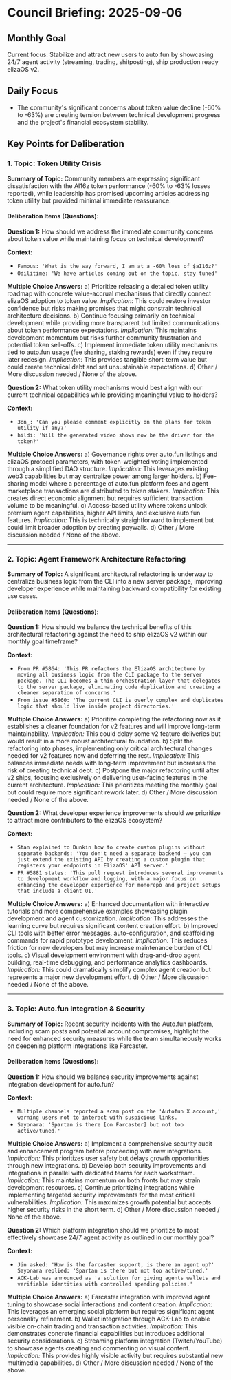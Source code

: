 # Council Briefing: 2025-09-06

## Monthly Goal

Current focus: Stabilize and attract new users to auto.fun by showcasing 24/7 agent activity (streaming, trading, shitposting), ship production ready elizaOS v2.

## Daily Focus

- The community's significant concerns about token value decline (-60% to -63%) are creating tension between technical development progress and the project's financial ecosystem stability.

## Key Points for Deliberation

### 1. Topic: Token Utility Crisis

**Summary of Topic:** Community members are expressing significant dissatisfaction with the AI16z token performance (-60% to -63% losses reported), while leadership has promised upcoming articles addressing token utility but provided minimal immediate reassurance.

#### Deliberation Items (Questions):

**Question 1:** How should we address the immediate community concerns about token value while maintaining focus on technical development?

  **Context:**
  - `Famous: 'What is the way forward, I am at a -60% loss of $aI16z?'`
  - `Odilitime: 'We have articles coming out on the topic, stay tuned'`

  **Multiple Choice Answers:**
    a) Prioritize releasing a detailed token utility roadmap with concrete value-accrual mechanisms that directly connect elizaOS adoption to token value.
        *Implication:* This could restore investor confidence but risks making promises that might constrain technical architecture decisions.
    b) Continue focusing primarily on technical development while providing more transparent but limited communications about token performance expectations.
        *Implication:* This maintains development momentum but risks further community frustration and potential token sell-offs.
    c) Implement immediate token utility mechanisms tied to auto.fun usage (fee sharing, staking rewards) even if they require later redesign.
        *Implication:* This provides tangible short-term value but could create technical debt and set unsustainable expectations.
    d) Other / More discussion needed / None of the above.

**Question 2:** What token utility mechanisms would best align with our current technical capabilities while providing meaningful value to holders?

  **Context:**
  - `3on_: 'Can you please comment explicitly on the plans for token utility if any?'`
  - `hildi: 'Will the generated video shows now be the driver for the token?'`

  **Multiple Choice Answers:**
    a) Governance rights over auto.fun listings and elizaOS protocol parameters, with token-weighted voting implemented through a simplified DAO structure.
        *Implication:* This leverages existing web3 capabilities but may centralize power among larger holders.
    b) Fee-sharing model where a percentage of auto.fun platform fees and agent marketplace transactions are distributed to token stakers.
        *Implication:* This creates direct economic alignment but requires sufficient transaction volume to be meaningful.
    c) Access-based utility where tokens unlock premium agent capabilities, higher API limits, and exclusive auto.fun features.
        *Implication:* This is technically straightforward to implement but could limit broader adoption by creating paywalls.
    d) Other / More discussion needed / None of the above.

---


### 2. Topic: Agent Framework Architecture Refactoring

**Summary of Topic:** A significant architectural refactoring is underway to centralize business logic from the CLI into a new server package, improving developer experience while maintaining backward compatibility for existing use cases.

#### Deliberation Items (Questions):

**Question 1:** How should we balance the technical benefits of this architectural refactoring against the need to ship elizaOS v2 within our monthly goal timeframe?

  **Context:**
  - `From PR #5864: 'This PR refactors the ElizaOS architecture by moving all business logic from the CLI package to the server package. The CLI becomes a thin orchestration layer that delegates to the server package, eliminating code duplication and creating a cleaner separation of concerns.'`
  - `From issue #5860: 'The current CLI is overly complex and duplicates logic that should live inside project directories.'`

  **Multiple Choice Answers:**
    a) Prioritize completing the refactoring now as it establishes a cleaner foundation for v2 features and will improve long-term maintainability.
        *Implication:* This could delay some v2 feature deliveries but would result in a more robust architectural foundation.
    b) Split the refactoring into phases, implementing only critical architectural changes needed for v2 features now and deferring the rest.
        *Implication:* This balances immediate needs with long-term improvement but increases the risk of creating technical debt.
    c) Postpone the major refactoring until after v2 ships, focusing exclusively on delivering user-facing features in the current architecture.
        *Implication:* This prioritizes meeting the monthly goal but could require more significant rework later.
    d) Other / More discussion needed / None of the above.

**Question 2:** What developer experience improvements should we prioritize to attract more contributors to the elizaOS ecosystem?

  **Context:**
  - `Stan explained to Dunkin how to create custom plugins without separate backends: 'You don't need a separate backend — you can just extend the existing API by creating a custom plugin that registers your endpoints in ElizaOS' API server.'`
  - `PR #5881 states: 'This pull request introduces several improvements to development workflow and logging, with a major focus on enhancing the developer experience for monorepo and project setups that include a client UI.'`

  **Multiple Choice Answers:**
    a) Enhanced documentation with interactive tutorials and more comprehensive examples showcasing plugin development and agent customization.
        *Implication:* This addresses the learning curve but requires significant content creation effort.
    b) Improved CLI tools with better error messages, auto-configuration, and scaffolding commands for rapid prototype development.
        *Implication:* This reduces friction for new developers but may increase maintenance burden of CLI tools.
    c) Visual development environment with drag-and-drop agent building, real-time debugging, and performance analytics dashboards.
        *Implication:* This could dramatically simplify complex agent creation but represents a major new development effort.
    d) Other / More discussion needed / None of the above.

---


### 3. Topic: Auto.fun Integration & Security

**Summary of Topic:** Recent security incidents with the Auto.fun platform, including scam posts and potential account compromises, highlight the need for enhanced security measures while the team simultaneously works on deepening platform integrations like Farcaster.

#### Deliberation Items (Questions):

**Question 1:** How should we balance security improvements against integration development for auto.fun?

  **Context:**
  - `Multiple channels reported a scam post on the 'Autofun X account,' warning users not to interact with suspicious links.`
  - `Sayonara: 'Spartan is there [on Farcaster] but not too active/tuned.'`

  **Multiple Choice Answers:**
    a) Implement a comprehensive security audit and enhancement program before proceeding with new integrations.
        *Implication:* This prioritizes user safety but delays growth opportunities through new integrations.
    b) Develop both security improvements and integrations in parallel with dedicated teams for each workstream.
        *Implication:* This maintains momentum on both fronts but may strain development resources.
    c) Continue prioritizing integrations while implementing targeted security improvements for the most critical vulnerabilities.
        *Implication:* This maximizes growth potential but accepts higher security risks in the short term.
    d) Other / More discussion needed / None of the above.

**Question 2:** Which platform integration should we prioritize to most effectively showcase 24/7 agent activity as outlined in our monthly goal?

  **Context:**
  - `Jin asked: 'How is the farcaster support, is there an agent up?' Sayonara replied: 'Spartan is there but not too active/tuned.'`
  - `ACK-Lab was announced as 'a solution for giving agents wallets and verifiable identities with controlled spending policies.'`

  **Multiple Choice Answers:**
    a) Farcaster integration with improved agent tuning to showcase social interactions and content creation.
        *Implication:* This leverages an emerging social platform but requires significant agent personality refinement.
    b) Wallet integration through ACK-Lab to enable visible on-chain trading and transaction activities.
        *Implication:* This demonstrates concrete financial capabilities but introduces additional security considerations.
    c) Streaming platform integration (Twitch/YouTube) to showcase agents creating and commenting on visual content.
        *Implication:* This provides highly visible activity but requires substantial new multimedia capabilities.
    d) Other / More discussion needed / None of the above.